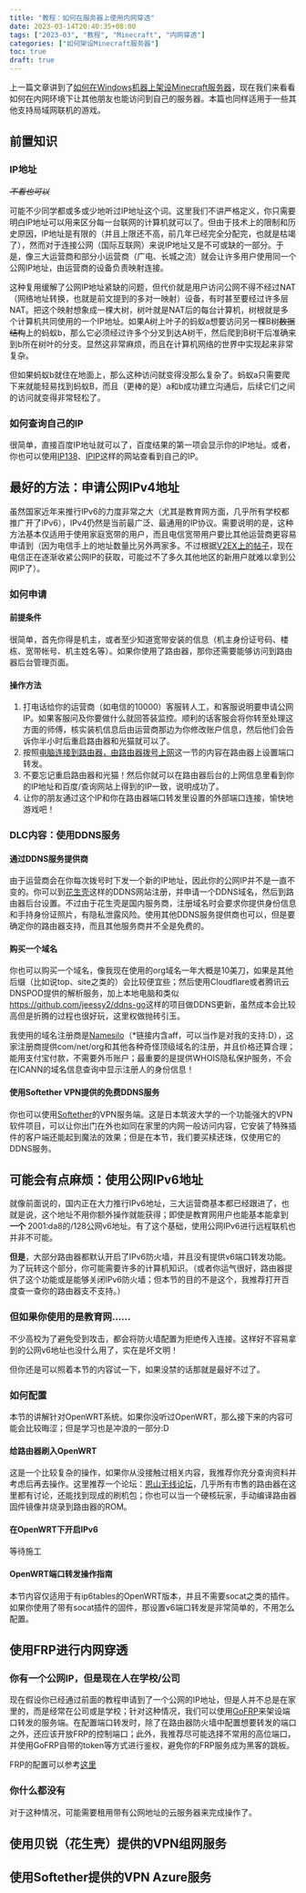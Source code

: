 ```yaml
---
title: "教程：如何在服务器上使用内网穿透"
date: 2023-03-14T20:40:35+08:00
tags: ["2023-03", "教程", "Minecraft", "内网穿透"]
categories: ["如何架设Minecraft服务器"]
toc: true
draft: true
---
```


上一篇文章讲到了[如何在Windows机器上架设Minecraft服务器](https://blog.sorali.org/2023/03/%E6%95%99%E7%A8%8B%E5%A6%82%E4%BD%95%E5%9C%A8windows%E6%9C%BA%E5%99%A8%E4%B8%8A%E6%9E%B6%E8%AE%BEminecraft%E6%9C%8D%E5%8A%A1%E5%99%A8/)，现在我们来看看如何在内网环境下让其他朋友也能访问到自己的服务器。本篇也同样适用于一些其他支持局域网联机的游戏。

## 前置知识  

### IP地址  

*~~不看也可以~~*  

可能不少同学都或多或少地听过IP地址这个词。这里我们不讲严格定义，你只需要明白IP地址可以用来区分每一台联网的计算机就可以了。但由于技术上的限制和历史原因，IP地址是有限的（并且上限还不高，前几年已经完全分配完，也就是枯竭了），然而对于连接公网（国际互联网）来说IP地址又是不可或缺的一部分。于是，像三大运营商和部分小运营商（广电、长城之流）就会让许多用户使用同一个公网IP地址，由运营商的设备负责映射连接。  

这种复用缓解了公网IP地址紧缺的问题，但代价就是用户访问公网不得不经过NAT（网络地址转换，也就是前文提到的多对一映射）设备，有时甚至要经过许多层NAT。把这个映射想象成一棵大树，树叶就是NAT后的每台计算机，树根就是多个计算机共同使用的一个IP地址。如果A树上叶子的蚂蚁a想要访问另一棵B树~~数据结构~~上的蚂蚁b，那么它必须经过许多个分叉到达A树干，然后爬到B树干后准确来到b所在树叶的分支。显然这非常麻烦，而且在计算机网络的世界中实现起来非常复杂。  

但如果蚂蚁b就住在地面上，那么这种访问就变得没那么复杂了。蚂蚁a只需要爬下来就能轻易找到蚂蚁B，而且（更棒的是）a和b成功建立沟通后，后续它们之间的访问就变得非常轻松了。  

### 如何查询自己的IP  

很简单，直接百度IP地址就可以了，百度结果的第一项会显示你的IP地址。或者，你也可以使用[IP138](https://www.ip138.com/)、[IPIP](https://ipip.net)这样的网站查看到自己的IP。

## 最好的方法：申请公网IPv4地址  

虽然国家近年来推行IPv6的力度非常之大（尤其是教育网方面，几乎所有学校都推广开了IPv6），IPv4仍然是当前最广泛、最通用的IP协议。需要说明的是，这种方法基本仅适用于使用家庭宽带的用户，而且电信宽带用户要比其他运营商更容易申请到（因为电信手上的地址数量比另外两家多。不过根据[V2EX上的帖子](https://www.v2ex.com/t/918975)，现在电信正在逐渐收紧公网IP的获取，可能过不了多久其他地区的新用户就难以拿到公网IP了）。

### 如何申请  

#### 前提条件  

很简单，首先你得是机主，或者至少知道宽带安装的信息（机主身份证号码、楼栋、宽带帐号、机主姓名等）。如果你使用了路由器，那你还需要能够访问到路由器后台管理页面。  

#### 操作方法

1. 打电话给你的运营商（如电信的10000）客服转人工，和客服说明要申请公网IP。如果客服问及你要做什么就回答装监控。顺利的话客服会将你转至处理这方面的师傅，核实装机信息后由运营商那边为你修改账户信息，然后他们会告诉你半小时后重启路由器和光猫就可以了。  
2. 按照[电脑连接到路由器，由路由器拨号上网](https://blog.sorali.org/2023/03/%E6%95%99%E7%A8%8B%E5%A6%82%E4%BD%95%E5%9C%A8windows%E6%9C%BA%E5%99%A8%E4%B8%8A%E6%9E%B6%E8%AE%BEminecraft%E6%9C%8D%E5%8A%A1%E5%99%A8/#%E7%94%B5%E8%84%91%E8%BF%9E%E6%8E%A5%E5%88%B0%E8%B7%AF%E7%94%B1%E5%99%A8%E7%94%B1%E8%B7%AF%E7%94%B1%E5%99%A8%E6%8B%A8%E5%8F%B7%E4%B8%8A%E7%BD%91)这一节的内容在路由器上设置端口转发。  
3. 不要忘记重启路由器和光猫！然后你就可以在路由器后台的上网信息里看到你的IP地址和百度/查询网站上得到的IP一致，说明成功了。
4. 让你的朋友通过这个IP和你在路由器端口转发里设置的外部端口连接，愉快地游戏吧！

### DLC内容：使用DDNS服务  

#### 通过DDNS服务提供商

由于运营商会在你每次拨号时下发一个新的IP地址，因此你的公网IP并不是一直不变的。你可以到[花生壳](https://hsk.oray.com/)这样的DDNS网站注册，并申请一个DDNS域名，然后到路由器后台设置。不过由于花生壳是国内服务商，注册域名时会要求你提供身份信息和手持身份证照片，有隐私泄露风险。使用其他DDNS服务提供商也可以，但是要确定你的路由器支持，而且其他服务商并不全是免费的。  

#### 购买一个域名  

你也可以购买一个域名，像我现在使用的org域名一年大概是10美刀，如果是其他后缀（比如说top、site之类的）会比较便宜些；然后使用Cloudflare或者腾讯云DNSPOD提供的解析服务，加上本地电脑和类似<https://github.com/jeessy2/ddns-go>这样的项目做DDNS更新，虽然成本会比较高但是折腾的过程也很好玩，这里权做抛砖引玉。  

我使用的域名注册商是[Namesilo](https://www.namesilo.com/?rid=0c3b686ew)（*链接内含aff，可以当作是对我的支持:D），这家注册商提供com/net/org和其他各种奇怪顶级域名的注册，并且价格还算合理；能用支付宝付款，不需要外币账户；最重要的是提供WHOIS隐私保护服务，不会在ICANN的域名信息查询中显示注册人的身份信息！  

#### 使用Softether VPN提供的免费DDNS服务

你也可以使用[Softether](https://www.softether.org/)的VPN服务端。这是日本筑波大学的一个功能强大的VPN软件项目，可以让你出门在外也如同在家里的内网一般访问内容，它安装了特殊插件的客户端还能起到魔法的效果；但是在本节，我们要买椟还珠，仅使用它的DDNS服务。

## 可能会有点麻烦：使用公网IPv6地址

就像前面说的，国内正在大力推行IPv6地址，三大运营商基本都已经跟进了，也就是说，这个地址不用你额外操作就能获得；即使是教育网用户也能基本能拿到 __一个__ 2001:da8的/128公网v6地址。有了这个基础，使用公网IPv6进行远程联机也并非不可能。

__但是__，大部分路由器都默认开启了IPv6防火墙，并且没有提供v6端口转发功能。为了玩转这个部分，你可能需要许多的计算机知识。（或者你运气很好，路由器提供了这个功能或是能够关闭IPv6防火墙；但本节的目的不是这个，我推荐打开百度查一查你的路由器支不支持。）

### 但如果你使用的是教育网……  

不少高校为了避免受到攻击，都会将防火墙配置为拒绝传入连接。这样好不容易拿到的公网v6地址也没什么用了，实在是坏文明！

但你还是可以照着本节的内容试一下，如果没禁的话那就是最好不过了。

### 如何配置  

本节的讲解针对OpenWRT系统。如果你没听过OpenWRT，那么接下来的内容可能会比较晦涩；但是学习也是冲浪的一部分:D

#### 给路由器刷入OpenWRT  

这是一个比较复杂的操作，如果你从没接触过相关内容，我推荐你充分查询资料并考虑后再去操作。这里推荐一个论坛：[恩山无线论坛](https://www.right.com.cn/forum/forum.php)，几乎所有市售的路由器在这里都有讨论，还能找到现成的刷机包；你也可以当一个硬核玩家，手动编译路由器固件镜像并烧录到路由器的ROM。

#### 在OpenWRT下开启IPv6  

等待施工

#### OpenWRT端口转发操作指南  

本节内容仅适用于有ip6tables的OpenWRT版本，并且不需要socat之类的插件。如果你使用了带有socat插件的固件，那设置v6端口转发是非常简单的，不用怎么配置。

## 使用FRP进行内网穿透  

### 你有一个公网IP，但是现在人在学校/公司  

现在假设你已经通过前面的教程申请到了一个公网的IP地址，但是人并不总是在家里的，而是经常在公司或是学校；针对这种情况，我们可以使用[GoFRP](https://gofrp.org/docs/)来架设端口转发的服务端。在配置端口转发时，除了在路由器防火墙中配置想要转发的端口之外，还应该开放FRP的控制端口；此外，我推荐尽可能选择不常用的高位端口，并使用GoFRP自带的token等方式进行鉴权，避免你的FRP服务成为黑客的跳板。  

FRP的配置可以参考[这里]()

### 你什么都没有  

对于这种情况，可能需要租用带有公网地址的云服务器来完成操作了。

## 使用贝锐（花生壳）提供的VPN组网服务  

## 使用Softether提供的VPN Azure服务

